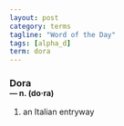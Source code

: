 ```yaml
---
layout: post
category: terms
tagline: "Word of the Day"
tags: [alpha_d]
term: dora
---
```


<h3>Dora<br/> <small>&mdash; n. (do<span>&middot;</span>ra)</small></h3>
<p><ol>
<li>an Italian entryway</li>
</ol></p>
